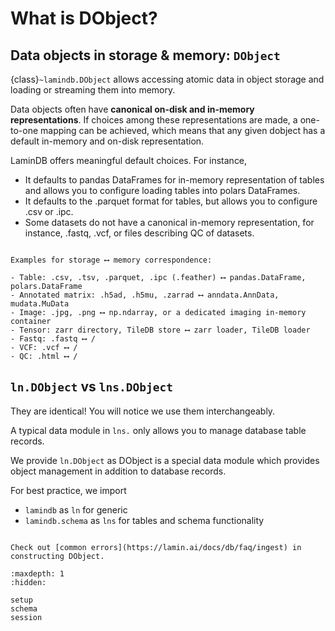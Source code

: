 # What is DObject?

## Data objects in storage & memory: `DObject`

{class}`~lamindb.DObject` allows accessing atomic data in object storage and loading or streaming them into memory.

Data objects often have **canonical on-disk and in-memory representations**. If choices among these representations are made, a one-to-one mapping can be achieved, which means that any given dobject has a default in-memory and on-disk representation.

LaminDB offers meaningful default choices. For instance,

- It defaults to pandas DataFrames for in-memory representation of tables and allows you to configure loading tables into polars DataFrames.
- It defaults to the .parquet format for tables, but allows you to configure .csv or .ipc.
- Some datasets do not have a canonical in-memory representation, for instance, .fastq, .vcf, or files describing QC of datasets.

```{tip}

Examples for storage ⟷ memory correspondence:

- Table: .csv, .tsv, .parquet, .ipc (.feather) ⟷ pandas.DataFrame, polars.DataFrame
- Annotated matrix: .h5ad, .h5mu, .zarrad ⟷ anndata.AnnData, mudata.MuData
- Image: .jpg, .png ⟷ np.ndarray, or a dedicated imaging in-memory container
- Tensor: zarr directory, TileDB store ⟷ zarr loader, TileDB loader
- Fastq: .fastq ⟷ /
- VCF: .vcf ⟷ /
- QC: .html ⟷ /

```

## `ln.DObject` vs `lns.DObject`

They are identical! You will notice we use them interchangeably.

A typical data module in `lns.` only allows you to manage database table records.

We provide `ln.DObject` as DObject is a special data module which provides object management in addition to database records.

For best practice, we import

- `lamindb` as `ln` for generic
- `lamindb.schema` as `lns` for tables and schema functionality

```{note}

Check out [common errors](https://lamin.ai/docs/db/faq/ingest) in constructing DObject.

```

```{toctree}
:maxdepth: 1
:hidden:

setup
schema
session
```
